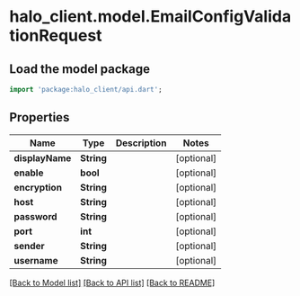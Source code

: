 # halo_client.model.EmailConfigValidationRequest

## Load the model package
```dart
import 'package:halo_client/api.dart';
```

## Properties
Name | Type | Description | Notes
------------ | ------------- | ------------- | -------------
**displayName** | **String** |  | [optional] 
**enable** | **bool** |  | [optional] 
**encryption** | **String** |  | [optional] 
**host** | **String** |  | [optional] 
**password** | **String** |  | [optional] 
**port** | **int** |  | [optional] 
**sender** | **String** |  | [optional] 
**username** | **String** |  | [optional] 

[[Back to Model list]](../README.md#documentation-for-models) [[Back to API list]](../README.md#documentation-for-api-endpoints) [[Back to README]](../README.md)


